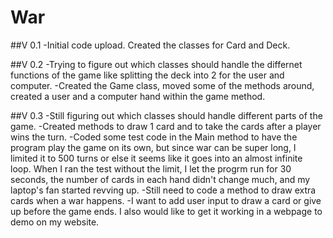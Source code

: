 # War


##V 0.1 
-Initial code upload. Created the classes for Card and Deck.

##V 0.2
-Trying to figure out which classes should handle the differnet functions of the game like splitting the deck into 2 for the user and computer.
-Created the Game class, moved some of the methods around, created a user and a computer hand within the game method.

##V 0.3
-Still figuring out which classes should handle different parts of the game.
-Created methods to draw 1 card and to take the cards after a player wins the turn.
-Coded some test code in the Main method to have the program play the game on its own, but since war can be super long, I limited it to 500 turns
or else it seems like it goes into an almost infinite loop. When I ran the test without the limit, I let the progrm run for 30 seconds, the number 
of cards in each hand didn't change much, and my laptop's fan started revving up.
-Still need to code a method to draw extra cards when a war happens.
-I want to add user input to draw a card or give up before the game ends. I also would like to get it working in a webpage to demo on my website.
